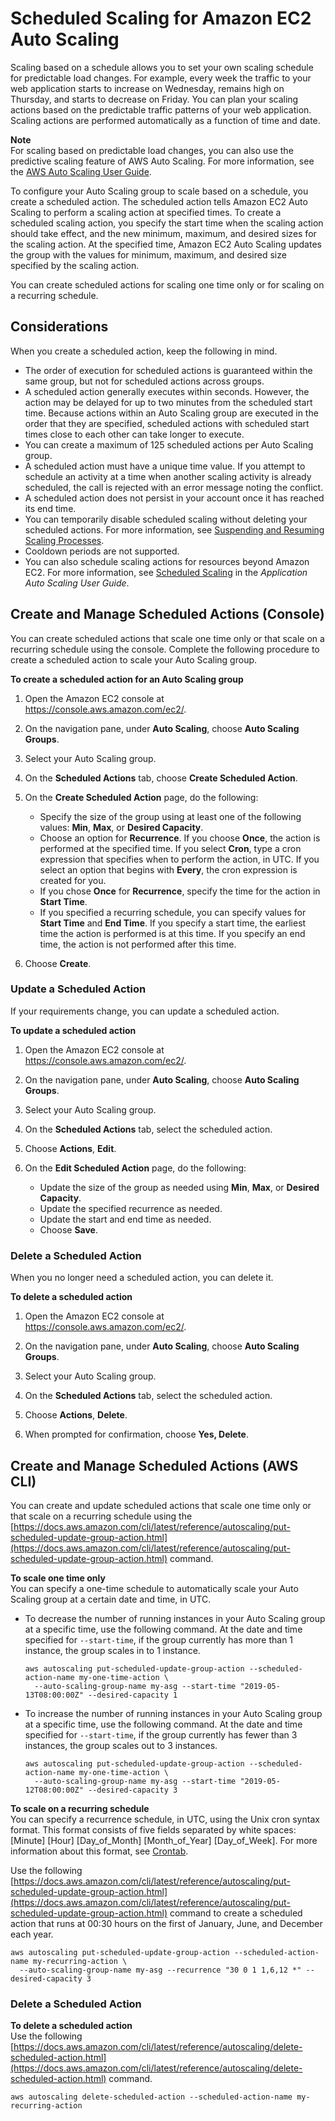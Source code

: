 # Scheduled Scaling for Amazon EC2 Auto Scaling<a name="schedule_time"></a>

Scaling based on a schedule allows you to set your own scaling schedule for predictable load changes\. For example, every week the traffic to your web application starts to increase on Wednesday, remains high on Thursday, and starts to decrease on Friday\. You can plan your scaling actions based on the predictable traffic patterns of your web application\. Scaling actions are performed automatically as a function of time and date\. 

**Note**  
For scaling based on predictable load changes, you can also use the predictive scaling feature of AWS Auto Scaling\. For more information, see the [AWS Auto Scaling User Guide](https://docs.aws.amazon.com/autoscaling/plans/userguide/)\.

To configure your Auto Scaling group to scale based on a schedule, you create a scheduled action\. The scheduled action tells Amazon EC2 Auto Scaling to perform a scaling action at specified times\. To create a scheduled scaling action, you specify the start time when the scaling action should take effect, and the new minimum, maximum, and desired sizes for the scaling action\. At the specified time, Amazon EC2 Auto Scaling updates the group with the values for minimum, maximum, and desired size specified by the scaling action\.

You can create scheduled actions for scaling one time only or for scaling on a recurring schedule\.

## Considerations<a name="sch-actions_rules"></a>

When you create a scheduled action, keep the following in mind\.
+ The order of execution for scheduled actions is guaranteed within the same group, but not for scheduled actions across groups\.
+ A scheduled action generally executes within seconds\. However, the action may be delayed for up to two minutes from the scheduled start time\. Because actions within an Auto Scaling group are executed in the order that they are specified, scheduled actions with scheduled start times close to each other can take longer to execute\. 
+ You can create a maximum of 125 scheduled actions per Auto Scaling group\.
+ A scheduled action must have a unique time value\. If you attempt to schedule an activity at a time when another scaling activity is already scheduled, the call is rejected with an error message noting the conflict\.
+ A scheduled action does not persist in your account once it has reached its end time\.
+ You can temporarily disable scheduled scaling without deleting your scheduled actions\. For more information, see [Suspending and Resuming Scaling Processes](as-suspend-resume-processes.md)\.
+ Cooldown periods are not supported\. 
+ You can also schedule scaling actions for resources beyond Amazon EC2\. For more information, see [Scheduled Scaling](https://docs.aws.amazon.com/autoscaling/application/userguide/application-auto-scaling-scheduled-scaling.html) in the *Application Auto Scaling User Guide*\.

## Create and Manage Scheduled Actions \(Console\)<a name="create-sch-actions"></a>

You can create scheduled actions that scale one time only or that scale on a recurring schedule using the console\. Complete the following procedure to create a scheduled action to scale your Auto Scaling group\.

**To create a scheduled action for an Auto Scaling group**

1. Open the Amazon EC2 console at [https://console\.aws\.amazon\.com/ec2/](https://console.aws.amazon.com/ec2/)\.

1. On the navigation pane, under **Auto Scaling**, choose **Auto Scaling Groups**\.

1. Select your Auto Scaling group\.

1. On the **Scheduled Actions** tab, choose **Create Scheduled Action**\.

1. On the **Create Scheduled Action** page, do the following:
   + Specify the size of the group using at least one of the following values: **Min**, **Max**, or **Desired Capacity**\.
   + Choose an option for **Recurrence**\. If you choose **Once**, the action is performed at the specified time\. If you select **Cron**, type a cron expression that specifies when to perform the action, in UTC\. If you select an option that begins with **Every**, the cron expression is created for you\.
   + If you chose **Once** for **Recurrence**, specify the time for the action in **Start Time**\.
   + If you specified a recurring schedule, you can specify values for **Start Time** and **End Time**\. If you specify a start time, the earliest time the action is performed is at this time\. If you specify an end time, the action is not performed after this time\. 

1. Choose **Create**\.

### Update a Scheduled Action<a name="update-sch-action"></a>

If your requirements change, you can update a scheduled action\.

**To update a scheduled action**

1. Open the Amazon EC2 console at [https://console\.aws\.amazon\.com/ec2/](https://console.aws.amazon.com/ec2/)\.

1. On the navigation pane, under **Auto Scaling**, choose **Auto Scaling Groups**\.

1. Select your Auto Scaling group\.

1. On the **Scheduled Actions** tab, select the scheduled action\.

1. Choose **Actions**, **Edit**\.

1. On the **Edit Scheduled Action** page, do the following:
   + Update the size of the group as needed using **Min**, **Max**, or **Desired Capacity**\.
   + Update the specified recurrence as needed\.
   + Update the start and end time as needed\.
   + Choose **Save**\.

### Delete a Scheduled Action<a name="delete-sch-action"></a>

When you no longer need a scheduled action, you can delete it\.

**To delete a scheduled action**

1. Open the Amazon EC2 console at [https://console\.aws\.amazon\.com/ec2/](https://console.aws.amazon.com/ec2/)\.

1. On the navigation pane, under **Auto Scaling**, choose **Auto Scaling Groups**\.

1. Select your Auto Scaling group\.

1. On the **Scheduled Actions** tab, select the scheduled action\.

1. Choose **Actions**, **Delete**\.

1. When prompted for confirmation, choose **Yes, Delete**\.

## Create and Manage Scheduled Actions \(AWS CLI\)<a name="create-sch-actions-aws-cli"></a>

You can create and update scheduled actions that scale one time only or that scale on a recurring schedule using the [https://docs.aws.amazon.com/cli/latest/reference/autoscaling/put-scheduled-update-group-action.html](https://docs.aws.amazon.com/cli/latest/reference/autoscaling/put-scheduled-update-group-action.html) command\. 

**To scale one time only**  
You can specify a one\-time schedule to automatically scale your Auto Scaling group at a certain date and time, in UTC\. 
+ To decrease the number of running instances in your Auto Scaling group at a specific time, use the following command\. At the date and time specified for `--start-time`, if the group currently has more than 1 instance, the group scales in to 1 instance\. 

  ```
  aws autoscaling put-scheduled-update-group-action --scheduled-action-name my-one-time-action \
    --auto-scaling-group-name my-asg --start-time "2019-05-13T08:00:00Z" --desired-capacity 1
  ```
+ To increase the number of running instances in your Auto Scaling group at a specific time, use the following command\. At the date and time specified for `--start-time`, if the group currently has fewer than 3 instances, the group scales out to 3 instances\. 

  ```
  aws autoscaling put-scheduled-update-group-action --scheduled-action-name my-one-time-action \
    --auto-scaling-group-name my-asg --start-time "2019-05-12T08:00:00Z" --desired-capacity 3
  ```

**To scale on a recurring schedule**  
You can specify a recurrence schedule, in UTC, using the Unix cron syntax format\. This format consists of five fields separated by white spaces: \[Minute\] \[Hour\] \[Day\_of\_Month\] \[Month\_of\_Year\] \[Day\_of\_Week\]\. For more information about this format, see [Crontab](http://crontab.org)\. 

Use the following [https://docs.aws.amazon.com/cli/latest/reference/autoscaling/put-scheduled-update-group-action.html](https://docs.aws.amazon.com/cli/latest/reference/autoscaling/put-scheduled-update-group-action.html) command to create a scheduled action that runs at 00:30 hours on the first of January, June, and December each year\.

```
aws autoscaling put-scheduled-update-group-action --scheduled-action-name my-recurring-action \
  --auto-scaling-group-name my-asg --recurrence "30 0 1 1,6,12 *" --desired-capacity 3
```

### Delete a Scheduled Action<a name="delete-sch-actions-aws-cli"></a>

**To delete a scheduled action**  
Use the following [https://docs.aws.amazon.com/cli/latest/reference/autoscaling/delete-scheduled-action.html](https://docs.aws.amazon.com/cli/latest/reference/autoscaling/delete-scheduled-action.html) command\.

```
aws autoscaling delete-scheduled-action --scheduled-action-name my-recurring-action
```